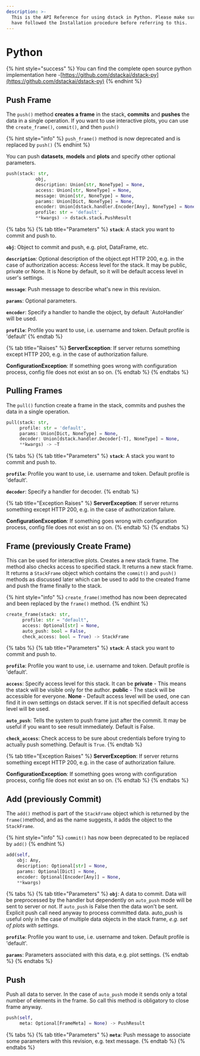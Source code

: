 ```yaml
---
description: >-
  This is the API Reference for using dstack in Python. Please make sure you
  have followed the Installation procedure before referring to this.
---
```


# Python

{% hint style="success" %}
You can find the complete open source python implementation here -[https://github.com/dstackai/dstack-py](https://github.com/dstackai/dstack-py)
{% endhint %}

## Push Frame

The `push()` method **creates** **a frame** in the stack, **commits** and **pushes** the data in a single operation. If you want to use interactive plots, you can use the `create_frame()`, `commit()`, and then `push()`

{% hint style="info" %}
`push_frame()` method is now deprecated and is replaced by `push()` 
{% endhint %}

You can push **datasets**, **models** and **plots** and specify other optional parameters.

```python
push(stack: str, 
           obj,
           description: Union[str, NoneType] = None,
           access: Union[str, NoneType] = None,
           message: Union[str, NoneType] = None,
           params: Union[Dict, NoneType] = None,
           encoder: Union[dstack.handler.Encoder[Any], NoneType] = None,
           profile: str = 'default', 
           **kwargs) -> dstack.stack.PushResult
```

{% tabs %}
{% tab title="Parameters" %}
**`stack`**: A stack you want to commit and push to.

**`obj`**: Object to commit and push, e.g. plot, DataFrame, etc.

**`description`**: Optional description of the object.ept HTTP 200, e.g. in the case of authorization         access: Access level for the stack. It may be public, private or None. It is None by default, so it will be default access level in user's settings.

**`message`**: Push message to describe what's new in this revision.

**`params`**: Optional parameters.

**`encoder`**: Specify a handler to handle the object, by default \`AutoHandler\` will be used.

**`profile`**: Profile you want to use, i.e. username and token. Default profile is 'default'
{% endtab %}

{% tab title="Raises" %}
**ServerException**: If server returns something except HTTP 200, e.g. in the case of authorization failure.

**ConfigurationException**: If something goes wrong with configuration process, config file does not exist an so on.
{% endtab %}
{% endtabs %}

## Pulling Frames

The `pull()` function create a frame in the stack, commits and pushes the data in a single operation.

```python
pull(stack: str,
     profile: str = 'default',
     params: Union[Dict, NoneType] = None,
     decoder: Union[dstack.handler.Decoder[~T], NoneType] = None, 
     **kwargs) -> ~T
```

{% tabs %}
{% tab title="Parameters" %}
**`stack`**: A stack you want to commit and push to.

**`profile`**: Profile you want to use, i.e. username and token. Default profile is 'default'.

**`decoder`**: Specify a handler for decoder.
{% endtab %}

{% tab title="Exception Raises" %}
**ServerException**: If server returns something except HTTP 200, e.g. in the case of authorization failure.

**ConfigurationException**: If something goes wrong with configuration process, config file does not exist an so on.
{% endtab %}
{% endtabs %}

## Frame \(previously Create Frame\)

This can be used for interactive plots. Creates a new stack frame. The method also checks access to specified stack. It returns a new stack frame. It returns a `StackFrame` object which contains the `commit()` and `push()` methods as discussed later which can be used to add to the created frame and push the frame finally to the stack.

{% hint style="info" %}
 `create_frame()`method has now been deprecated and been replaced by the `frame()` method.
{% endhint %}

```python
create_frame(stack: str,
      profile: str = "default",
      access: Optional[str] = None,
      auto_push: bool = False,
      check_access: bool = True) -> StackFrame
```

{% tabs %}
{% tab title="Parameters" %}
**`stack`**: A stack you want to commit and push to.

**`profile`**: Profile you want to use, i.e. username and token. Default profile is 'default'.

**`access`**: Specify access level for this stack. It can be **private** - This means the stack will be visible only for the author. **public** - The stack will be accessible for everyone. **None** - Default access level will be used, one can find it in own settings on dstack server. If it is not specified default access level will be used.

**`auto_push`**: Tells the system to push frame just after the commit. It may be useful if you want to see result immediately. Default is False.

**`check_access`**: Check access to be sure about credentials before trying to actually push something. Default is `True`.
{% endtab %}

{% tab title="Exception Raises" %}
**ServerException**: If server returns something except HTTP 200, e.g. in the case of authorization failure.

**ConfigurationException**: If something goes wrong with configuration process, config file does not exist an so on.
{% endtab %}
{% endtabs %}

## Add \(previously Commit\)

The `add()` method is part of the `StackFrame` object which is returned by the `frame()`method, and as the name suggests, it adds the object to the `StackFrame`.

{% hint style="info" %}
 `commit()` has now been deprecated to be replaced by `add()`
{% endhint %}

```python
add(self,
    obj: Any,
    description: Optional[str] = None,
    params: Optional[Dict] = None,
    encoder: Optional[Encoder[Any]] = None,
    **kwargs)
```

{% tabs %}
{% tab title="Parameters" %}
**`obj`**: A data to commit. Data will be preprocessed by the handler but dependently on `auto_push` mode will be sent to server or not. If `auto_push` is False then the data won't be sent. Explicit push call need anyway to process committed data. auto\_push is useful only in the case of multiple data objects in the stack frame, _e.g. set of plots with settings._

**`profile`**: Profile you want to use, i.e. username and token. Default profile is 'default'.

**`params`**: Parameters associated with this data, e.g. plot settings.
{% endtab %}
{% endtabs %}

## Push

Push all data to server. In the case of `auto_push` mode it sends only a total number of elements in the frame. So call this method is obligatory to close frame anyway.

```python
push(self, 
     meta: Optional[FrameMeta] = None) -> PushResult
```



{% tabs %}
{% tab title="Parameters" %}
**`meta`**: Push message to associate some parameters with this revision, e.g. text message.
{% endtab %}
{% endtabs %}


